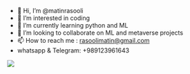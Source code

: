 - 👋 Hi, I’m @matinrasooli
- 👀 I’m interested in coding
- 🌱 I’m currently learning python and ML
- 💞️ I’m looking to collaborate on ML and metaverse projects
- 📫 How to reach me : rasoolimatin@gmail.com
- whatsapp & Telegram: +989123961643

<!---
matinrasooli/matinrasooli is a ✨ special ✨ repository because its `README.md` (this file) appears on your GitHub profile.
You can click the Preview link to take a look at your changes.
--->
<img src="https://img.shields.io/badge/Google_chrome-4285F4?style=for-the-badge&logo=Google-chrome&logoColor=white" />
